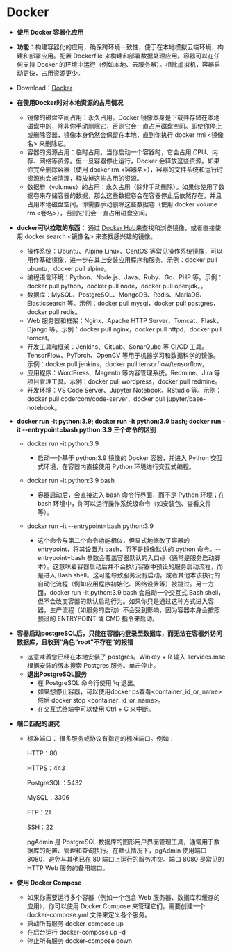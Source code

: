 # Docker
- **使用 Docker 容器化应用**
- **功能**：构建容器化的应用，确保跨环境一致性，便于在本地模拟云端环境，构建和部署应用。配置 Dockerfile 来构建和部署数据处理应用。容器可以在任何支持 Docker 的环境中运行（例如本地、云服务器）。相比虚拟机，容器启动更快，占用资源更少。
- Download：[Docker](https://www.docker.com/get-started)

- **在使用Docker时对本地资源的占用情况**
  - 镜像的磁盘空间占用：永久占用。Docker 镜像本身是下载并存储在本地磁盘中的，除非你手动删除它，否则它会一直占用磁盘空间。即使你停止或删除容器，镜像本身仍然会保留在本地，直到你执行 docker rmi <镜像名> 来删除它。
  - 容器的资源占用：临时占用。当你启动一个容器时，它会占用 CPU、内存、网络等资源。但一旦容器停止运行，Docker 会释放这些资源。如果你完全删除容器（使用 docker rm <容器名>），容器的文件系统和运行时资源也会被清理，释放掉这些占用的资源。
  - 数据卷（volumes）的占用：永久占用（除非手动删除）。如果你使用了数据卷来存储容器的数据，那么这些数据卷会在容器停止后依然存在，并且占用本地磁盘空间。你需要手动删除这些数据卷（使用 docker volume rm <卷名>），否则它们会一直占用磁盘空间。
 
- **docker可以拉取的东西：**
通过 [Docker Hub](https://hub.docker.com/)来查找和浏览镜像，或者直接使用 docker search <镜像名> 来查找感兴趣的镜像。
  - 操作系统：Ubuntu、Alpine Linux、CentOS 等常见操作系统镜像，可以用作基础镜像，进一步在其上安装应用程序和服务。示例：docker pull ubuntu，docker pull alpine。
  - 编程语言环境：Python、Node.js、Java、Ruby、Go、PHP 等。示例：docker pull python，docker pull node，docker pull openjdk。。
  - 数据库：MySQL、PostgreSQL、MongoDB、Redis、MariaDB、Elasticsearch 等。示例：docker pull mysql，docker pull postgres，docker pull redis。
  - Web 服务器和框架：Nginx、Apache HTTP Server、Tomcat、Flask、Django 等。示例：docker pull nginx，docker pull httpd，docker pull tomcat。
  - 开发工具和框架：Jenkins、GitLab、SonarQube 等 CI/CD 工具。TensorFlow、PyTorch、OpenCV 等用于机器学习和数据科学的镜像。示例：docker pull jenkins，docker pull tensorflow/tensorflow。
  - 应用程序：WordPress、Magento 等内容管理系统。Redmine、Jira 等项目管理工具。示例：docker pull wordpress，docker pull redmine。
  - 开发环境：VS Code Server、Jupyter Notebook、RStudio 等。示例：docker pull codercom/code-server，docker pull jupyter/base-notebook。
 
- **docker run -it python:3.9; docker run -it python:3.9 bash; docker run -it --entrypoint=bash python:3.9 三个命令的区别**

  - docker run -it python:3.9
    - 启动一个基于 python:3.9 镜像的 Docker 容器，并进入 Python 交互式环境，在容器内直接使用 Python 环境进行交互式编程。
  
  - docker run -it python:3.9 bash
    - 容器启动后，会直接进入 bash 命令行界面，而不是 Python 环境；在 bash 环境中，你可以运行操作系统级命令（如安装包、查看文件等）。
  
  - docker run -it --entrypoint=bash python:3.9
    - 这个命令与第二个命令功能相似，但显式地修改了容器的 entrypoint，将其设置为 bash，而不是镜像默认的 python 命令。--entrypoint=bash 参数会覆盖容器默认的入口点（通常是服务启动脚本）。这意味着容器启动后并不会执行容器中预设的服务启动流程，而是进入 Bash shell。这可能导致服务没有启动，或者其他本该执行的自动化流程（例如应用程序初始化、网络设置等）被跳过。另一方面，docker run -it python:3.9 bash 会启动一个交互式 Bash shell，但不会改变容器的默认启动行为。如果你只是通过这种方式进入容器，生产流程（如服务的启动）不会受到影响，因为容器本身会按照预设的 ENTRYPOINT 或 CMD 指令来启动。

- **容器启动postgreSQL后，只能在容器内登录至数据库，而无法在容器外访问数据库，且收到“角色“root”不存在”的报错**
  - 这意味着您已经在本地安装了 postgres。Winkey + R 输入 services.msc 根据安装的版本搜索 Postgres 服务。单击停止。
  - **退出PostgreSQL服务**
    - 在 PostgreSQL 命令行使用 \q 退出。
    - 如果想停止容器，可以使用docker ps查看<container_id_or_name>然后 docker stop <container_id_or_name>。
    - 在交互式终端中可以使用 Ctrl + C 来中断。

- **端口匹配的讲究**
  - 标准端口： 很多服务或协议有指定的标准端口。例如：

    HTTP：80
    
    HTTPS：443
    
    PostgreSQL：5432

    MySQL：3306
    
    FTP：21
    
    SSH：22

    pgAdmin 是 PostgreSQL 数据库的图形用户界面管理工具，通常用于数据库的配置、管理和查询执行。在默认情况下，pgAdmin 使用端口 8080，避免与其他已在 80 端口上运行的服务冲突。端口 8080 是常见的 HTTP Web 服务的备用端口。

- **使用 Docker Compose**
  - 如果你需要运行多个容器（例如一个包含 Web 服务器、数据库和缓存的应用），你可以使用 Docker Compose 来管理它们。需要创建一个 docker-compose.yml 文件来定义各个服务。
  - 启动所有服务 docker-compose up
  - 在后台运行 docker-compose up -d
  - 停止所有服务 docker-compose down
